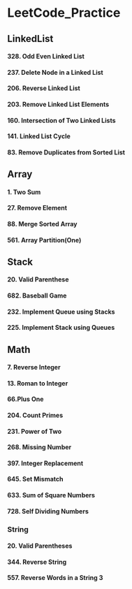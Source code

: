 # LeetCode_Practice

## LinkedList
#### 328. Odd Even Linked List
#### 237. Delete Node in a Linked List
#### 206. Reverse Linked List
#### 203. Remove Linked List Elements
#### 160. Intersection of Two Linked Lists
#### 141. Linked List Cycle
#### 83. Remove Duplicates from Sorted List

## Array
#### 1. Two Sum
#### 27. Remove Element
#### 88. Merge Sorted Array
#### 561. Array Partition(One)


## Stack
#### 20. Valid Parenthese
#### 682. Baseball Game
#### 232. Implement Queue using Stacks
#### 225. Implement Stack using Queues


## Math
#### 7. Reverse Integer
#### 13. Roman to Integer
#### 66.Plus One
#### 204. Count Primes
#### 231. Power of Two
#### 268. Missing Number
#### 397. Integer Replacement
#### 645. Set Mismatch
#### 633. Sum of Square Numbers
#### 728. Self Dividing Numbers

### String
#### 20. Valid Parentheses
#### 344. Reverse String
#### 557. Reverse Words in a String 3
